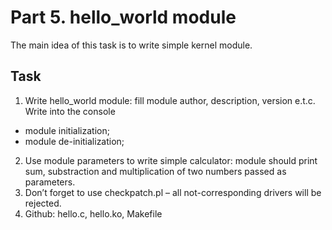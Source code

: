 
# Part 5. hello_world module
The main idea of this task is to write simple kernel module.

## Task

1. Write hello_world module: fill module author, description, version e.t.c.
Write into the console
- module initialization;
- module de-initialization;
2. Use module parameters to write simple calculator: module should print sum,
substraction and multiplication of two numbers passed as parameters.
3. Don’t forget to use checkpatch.pl – all not-corresponding drivers will be
rejected.
4. Github: hello.c, hello.ko, Makefile